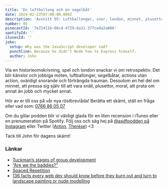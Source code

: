 ```yaml
---
title: 'En luftballong och en segelbåt'
date: 2024-02-23T07:00:00.000Z
description: 'Avsnitt 95: Luftballonger, snor, london, minnet, plusettor och mycket annat.'
number: 95
pinecastId: '7e72411b-06cd-4729-8a11-377ceda2a006'
spotifyId: ''
itunesId: ''
joke:
  setup: Why was the JavaScript developer sad?
  punchline: Because he didn’t Node how to Express himself.
  author: John
---
```


Via en historieomskrivning, spel och london snackar vi om retrospektiv. Det blir känslor och jobbiga möten, luftballonger, segelbåtar, actions utan action, ovärdigt snorande och förträngda trauman. Dessutom en hel del om minnet, att pressa sig själv till att vara snäll, plusettor, moral, att prata om annat än jobb och mycket annat.

Hör av er till oss på vår nya röstbrevlåda! Berätta ett skämt, ställ en fråga eller vad som: [0766 86 05 07](tel:+46766860507)

Om du gillar podden blir vi väldigt glada för en liten recension i iTunes eller en prenumeration på Spotify. Följ oss och säg hej på [@asdfpodden på Instagram](https://www.instagram.com/asdfpodden/) eller Twitter ([Anton](https://twitter.com/Awnton), [Therése](https://twitter.com/tkomstadius)) &lt;3

Tack till John för dagens skämt!

### Länkar

- [Tuckman’s stages of group development](https://en.wikipedia.org/wiki/Tuckman%27s_stages_of_group_development)
- [“Are we the baddies?”](https://www.youtube.com/watch?v=ToKcmnrE5oY)
- [Spaced Repetition](https://en.wikipedia.org/wiki/Spaced_repetition)
- [136 facts every web dev should know before they burn out and turn to landscape painting or nude modelling](https://www.baldurbjarnason.com/2021/100-things-every-web-developer-should-know/)
